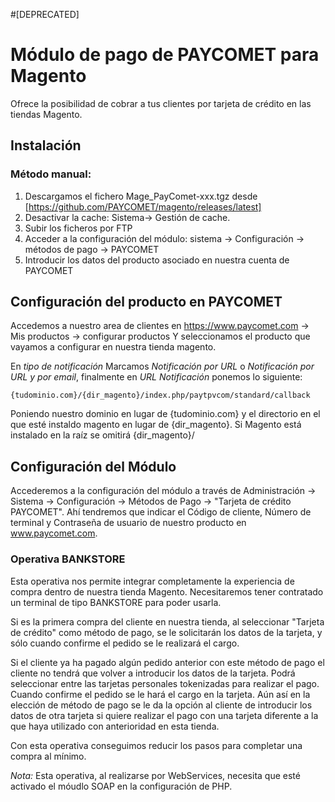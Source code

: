 #[DEPRECATED]
# Módulo de pago de PAYCOMET para Magento

Ofrece la posibilidad de cobrar a tus clientes por tarjeta de crédito en las tiendas Magento.


## Instalación
 
### Método manual:

1. Descargamos el fichero Mage_PayComet-xxx.tgz desde [https://github.com/PAYCOMET/magento/releases/latest]  
2. Desactivar la cache: Sistema-> Gestión de cache.
3. Subir los ficheros por FTP
4. Acceder a la configuración del módulo: sistema -> Configuración -> métodos de pago -> PAYCOMET
5. Introducir los datos del producto asociado en nuestra cuenta de PAYCOMET


## Configuración del producto en PAYCOMET

Accedemos a nuestro area de clientes en https://www.paycomet.com → Mis productos → configurar productos Y seleccionamos el producto que vayamos a configurar en nuestra tienda magento.

En _tipo de notificación_ Marcamos _Notificación por URL_ o _Notificación por URL y por email_, finalmente en _URL Notificación_ ponemos lo siguiente:
```
{tudominio.com}/{dir_magento}/index.php/paytpvcom/standard/callback
```

Poniendo nuestro dominio en lugar de {tudominio.com} y el directorio en el que esté instaldo magento en lugar de {dir_magento}. Si Magento está instalado en la raíz se omitirá {dir_magento}/ 

## Configuración del Módulo

Accederemos a la configuración del módulo a través de Administración → Sistema → Configuración → Métodos de Pago → "Tarjeta de crédito PAYCOMET". Ahí tendremos que indicar el Código de cliente, Número de terminal y Contraseña de usuario de nuestro producto en www.paycomet.com.


### Operativa BANKSTORE

Esta operativa nos permite integrar completamente la experiencia de compra dentro de nuestra tienda Magento. Necesitaremos tener contratado un terminal de tipo BANKSTORE para poder usarla.
    
Si es la primera compra del cliente en nuestra tienda, al seleccionar "Tarjeta de crédito" como método de pago, se le solicitarán los datos de la tarjeta, y sólo cuando confirme el pedido se le realizará el cargo.
  
Si el cliente ya ha pagado algún pedido anterior con este método de pago el cliente no tendrá que volver a introducir los datos de la tarjeta. Podrá seleccionar entre las tarjetas personales tokenizadas para realizar el pago. Cuando confirme el pedido se le hará el cargo en la tarjeta. Aún así en la elección de método de pago se le da la opción al cliente de introducir los datos de otra tarjeta si quiere realizar el pago con una tarjeta diferente a la que haya utilizado con anterioridad en esta tienda.
  
Con esta operativa conseguimos reducir los pasos para completar una compra al mínimo.

*Nota:* Esta operativa, al realizarse por WebServices, necesita que esté activado el móudlo SOAP en la configuración de PHP.
